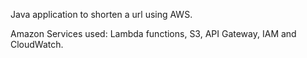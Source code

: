 Java application to shorten a url using AWS.

Amazon Services used: Lambda functions, S3, API Gateway, IAM and CloudWatch.